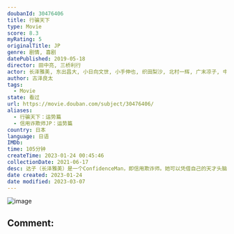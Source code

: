 ```yaml
---
doubanId: 30476406
title: 行骗天下
type: Movie
score: 8.3
myRating: 5
originalTitle: JP
genre: 剧情, 喜剧
datePublished: 2019-05-18
director: 田中亮, 三桥利行
actor: 长泽雅美, 东出昌大, 小日向文世, 小手伸也, 织田梨沙, 北村一辉, 广末凉子, 中山美穗, 忍成修吾, 大谷亮介, 西铭骏, 高杉亘, 小林剑道, 山中崇史, 山根和马, 小筱惠奈, 生濑胜久, 泷川英次, 佳久创, 米本学仁, 小林隆, 船越英一郎, 村上秋峨, 佐伯新, 小木茂光, 铃木球予
author: 古泽良太
tags:
  - Movie
state: 看过
url: https://movie.douban.com/subject/30476406/
aliases:
  - 行骗天下：运势篇
  - 信用诈欺师JP：运势篇
country: 日本
language: 日语
IMDb: 
time: 105分钟
createTime: 2023-01-24 00:45:46
collectionDate: 2021-06-17
desc: 达子（长泽雅美）是一个ConfidenceMan，即信用欺诈师。她可以凭借自己的天才头脑和出类拔萃集中力在短时间内掌握各种艰涩难懂的专业知识。她长期居住在高档酒店的豪华套房，虽然天赋异禀却有着纯真马虎...
date created: 2023-01-24
date modified: 2023-03-07
---
```


![image](p2612258850.jpg)

Comment:
---

